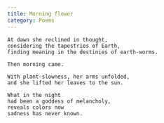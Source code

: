 ```yaml
---
title: Morning flower
category: Poems
---
```


    At dawn she reclined in thought,
    considering the tapestries of Earth,
    finding meaning in the destinies of earth-worms.

    Then morning came.

    With plant-slowness, her arms unfolded,
    and she lifted her leaves to the sun.

    What in the night
    had been a goddess of melancholy,
    reveals colors now
    sadness has never known.



